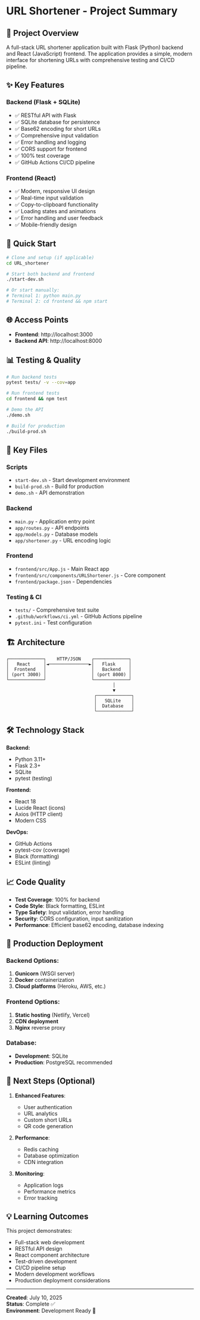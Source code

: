 # URL Shortener - Project Summary

## 🎯 Project Overview

A full-stack URL shortener application built with Flask (Python) backend and React (JavaScript) frontend. The application provides a simple, modern interface for shortening URLs with comprehensive testing and CI/CD pipeline.

## ✨ Key Features

### Backend (Flask + SQLite)

- ✅ RESTful API with Flask
- ✅ SQLite database for persistence
- ✅ Base62 encoding for short URLs
- ✅ Comprehensive input validation
- ✅ Error handling and logging
- ✅ CORS support for frontend
- ✅ 100% test coverage
- ✅ GitHub Actions CI/CD pipeline

### Frontend (React)

- ✅ Modern, responsive UI design
- ✅ Real-time input validation
- ✅ Copy-to-clipboard functionality
- ✅ Loading states and animations
- ✅ Error handling and user feedback
- ✅ Mobile-friendly design

## 🚀 Quick Start

```bash
# Clone and setup (if applicable)
cd URL_shortener

# Start both backend and frontend
./start-dev.sh

# Or start manually:
# Terminal 1: python main.py
# Terminal 2: cd frontend && npm start
```

## 🌐 Access Points

- **Frontend**: http://localhost:3000
- **Backend API**: http://localhost:8000

## 📊 Testing & Quality

```bash
# Run backend tests
pytest tests/ -v --cov=app

# Run frontend tests
cd frontend && npm test

# Demo the API
./demo.sh

# Build for production
./build-prod.sh
```

## 📁 Key Files

### Scripts

- `start-dev.sh` - Start development environment
- `build-prod.sh` - Build for production
- `demo.sh` - API demonstration

### Backend

- `main.py` - Application entry point
- `app/routes.py` - API endpoints
- `app/models.py` - Database models
- `app/shortener.py` - URL encoding logic

### Frontend

- `frontend/src/App.js` - Main React app
- `frontend/src/components/URLShortener.js` - Core component
- `frontend/package.json` - Dependencies

### Testing & CI

- `tests/` - Comprehensive test suite
- `.github/workflows/ci.yml` - GitHub Actions pipeline
- `pytest.ini` - Test configuration

## 🏗️ Architecture

```
┌─────────────┐    HTTP/JSON    ┌─────────────┐
│   React     │◄───────────────►│   Flask     │
│  Frontend   │                 │   Backend   │
│ (port 3000) │                 │ (port 8000) │
└─────────────┘                 └─────────────┘
                                        │
                                        ▼
                                 ┌─────────────┐
                                 │   SQLite    │
                                 │  Database   │
                                 └─────────────┘
```

## 🛠️ Technology Stack

**Backend:**

- Python 3.11+
- Flask 2.3+
- SQLite
- pytest (testing)

**Frontend:**

- React 18
- Lucide React (icons)
- Axios (HTTP client)
- Modern CSS

**DevOps:**

- GitHub Actions
- pytest-cov (coverage)
- Black (formatting)
- ESLint (linting)

## 📈 Code Quality

- **Test Coverage**: 100% for backend
- **Code Style**: Black formatting, ESLint
- **Type Safety**: Input validation, error handling
- **Security**: CORS configuration, input sanitization
- **Performance**: Efficient base62 encoding, database indexing

## 🚀 Production Deployment

### Backend Options:

1. **Gunicorn** (WSGI server)
2. **Docker** containerization
3. **Cloud platforms** (Heroku, AWS, etc.)

### Frontend Options:

1. **Static hosting** (Netlify, Vercel)
2. **CDN deployment**
3. **Nginx** reverse proxy

### Database:

- **Development**: SQLite
- **Production**: PostgreSQL recommended

## 📝 Next Steps (Optional)

1. **Enhanced Features**:

   - User authentication
   - URL analytics
   - Custom short URLs
   - QR code generation

2. **Performance**:

   - Redis caching
   - Database optimization
   - CDN integration

3. **Monitoring**:
   - Application logs
   - Performance metrics
   - Error tracking

## 💡 Learning Outcomes

This project demonstrates:

- Full-stack web development
- RESTful API design
- React component architecture
- Test-driven development
- CI/CD pipeline setup
- Modern development workflows
- Production deployment considerations

---

**Created**: July 10, 2025  
**Status**: Complete ✅  
**Environment**: Development Ready 🚀
